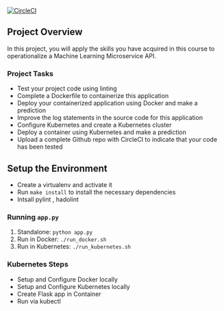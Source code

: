 [![CircleCI](https://circleci.com/gh/roshdy22/udacity-ml-project/tree/master.svg?style=svg)](https://circleci.com/gh/roshdy22/udacity-ml-project/tree/master)

        
## Project Overview

In this project, you will apply the skills you have acquired in this course to operationalize a Machine Learning Microservice API. 

### Project Tasks

* Test your project code using linting
* Complete a Dockerfile to containerize this application
* Deploy your containerized application using Docker and make a prediction
* Improve the log statements in the source code for this application
* Configure Kubernetes and create a Kubernetes cluster
* Deploy a container using Kubernetes and make a prediction
* Upload a complete Github repo with CircleCI to indicate that your code has been tested


## Setup the Environment

* Create a virtualenv and activate it
* Run `make install` to install the necessary dependencies
* Intsall  pylint , hadolint

### Running `app.py`

1. Standalone:  `python app.py`
2. Run in Docker:  `./run_docker.sh`
3. Run in Kubernetes:  `./run_kubernetes.sh`

### Kubernetes Steps

* Setup and Configure Docker locally
* Setup and Configure Kubernetes locally
* Create Flask app in Container
* Run via kubectl
